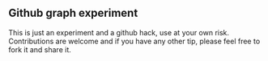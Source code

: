 ## Github graph experiment
This is just an experiment and a github hack, use at your own risk. 
Contributions are welcome and if you have any other tip, please feel free to fork it and share it.